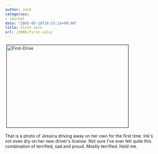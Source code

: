 ```yaml
---
author: Jack
categories:
- Journal
date: "2005-05-19T16:53:14+00:00"
title: First solo
url: /2005/first-solo/
---
```


<img src="/files/first-drive.jpg" height="271" width="399" border="1" hspace="4" vspace="4" alt="First-Drive" />

That is a photo of Jessica driving away on her own for the first time. Ink's not even dry on her new driver's license. Not sure I've ever felt quite this combination of terrified, sad and proud. Mostly terrified. Hold me.
